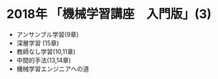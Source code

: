 # 2018年 「機械学習講座　入門版」(3)

* アンサンブル学習(9章)
* 深層学習 (15章)
* 教師なし学習(10,11章)
* 中間的手法(13,14章)
* 機械学習エンジニアへの道
